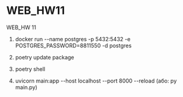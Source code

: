 # WEB_HW11
WEB_HW 11

1. docker run --name postgres -p 5432:5432 -e POSTGRES_PASSWORD=8811550 -d postgres

2. poetry update package

3. poetry shell

4. uvicorn main:app --host localhost --port 8000 --reload
    (або: py main.py)
